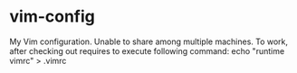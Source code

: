 # vim-config

My Vim configuration. Unable to share among multiple machines. To work, after 
checking out requires to execute following command:
echo "runtime vimrc" > .vimrc

